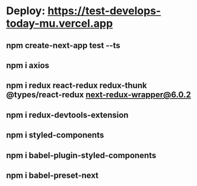 # Deploy: https://test-develops-today-mu.vercel.app
## npm create-next-app test --ts
## npm i axios
## npm i redux react-redux redux-thunk @types/react-redux next-redux-wrapper@6.0.2
## npm i redux-devtools-extension
## npm i styled-components          
## npm i babel-plugin-styled-components          
## npm i babel-preset-next      
